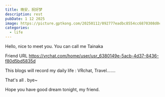 ```yaml
---
title: 晚安，祝好梦
description: rest
pubDate: 1 12 2025
image: https://picture.gptkong.com/20250112/092777eadbc8554cc6870308d0ce722a8c.png
categories:
  - life
---
```


Hello, nice to meet you. You can call me Tainaka 

Friend  URL  https://vrchat.com/home/user/usr_6380149e-5acb-4d37-8436-f80d5bd5835d

This blogs will record my daily life : VRchat, Travel....... 

That's all . bye~

Hope you have good dream tonight, my friend.
